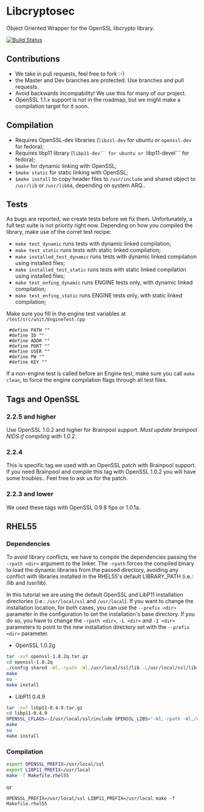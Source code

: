 Libcryptosec
===========
Object Oriented Wrapper for the OpenSSL libcrypto library. 

[![Build Status](https://travis-ci.org/LabSEC/libcryptosec.svg?branch=master)](https://travis-ci.org/LabSEC/libcryptosec)

## Contributions

* We take in pull requests, feel free to fork :-)
* the Master and Dev branches are protected. Use branches and 
pull requests.
* Avoid backwards incompability! We use this for many of our project.
* OpenSSL 1.1.x support is not in the roadmap, but we might make a compilation target for it soon.


## Compilation

* Requires OpenSSL-dev libraries (```libssl-dev``` for ubuntu or ```openssl-dev``` for fedora);
* Requires libp11 library (```libp11-dev`` for ubuntu or ```libp11-devel``` for fedora);
* ```$make``` for dynamic linking with OpenSSL;
* ```$make static``` for static linking with OpenSSL;
* ```$make install``` to copy header files to ```/usr/include``` and shared object to ```/usr/lib``` or ```/usr/lib64```, depending on system ARQ..

## Tests

As bugs are reported, we create tests before we fix them. Unfortunately, a full test suite is not priority right now.
Depending on how you compiled the library, make use of the corret test recipe:

* ```make test_dynamic``` runs tests with dynamic linked compilation;
* ```make test_static``` runs tests with static linked compilation;
* ```make installed_test_dynamic``` runs tests with dynamic linked compilation using installed files;
* ```make installed_test_static``` runs tests with static linked compilation using installed files;
* ```make test_enfing_dynamic``` runs ENGINE tests only, with dynamic linked compilation;
* ```make test_enfing_static``` runs ENGINE tests only, with static linked compilation;

Make sure you fill in the engine test variables at ```/test/src/unit/EngineTest.cpp```

```
 #define PATH ""
 #define ID ""
 #define ADDR ""
 #define PORT ""
 #define USER ""
 #define PW ""
 #define KEY ""
```

If a non-engine test is called before an Engine test, make sure you call ```make clean```, to force the engine compilation flags through all test files.

## Tags and OpenSSL

### 2.2.5 and higher
Use OpenSSL 1.0.2 and higher for Brainpool support.
*Must update brainpool NIDS if compiling with 1.0.2*.

### 2.2.4
This is specific tag we used with an OpenSSL patch
with Brainpool support. If you need Brainpool and
compile this tag with OpenSSL 1.0.2 you will have
some troubles.. Feel free to ask us for the patch.

### 2.2.3 and lower
We used these tags with OpenSSL 0.9.8 fips or 1.0.1a.

## RHEL55

### Dependencies

To avoid library conflicts, we have to compile the dependencies passing the
`-rpath <dir>` argument to the linker. The `-rpath` forces the compiled binary
to load the dynamic libraries from the passed directory, avoiding any conflict
with libraries installed in the RHEL55's default LIBRARY_PATH (i.e.: 
/lib and /usr/lib).

In this tutorial we are using the default OpenSSL and LibP11 installation
directories (i.e.: `/usr/local/ssl` and `/usr/local`). If you want to change
the installation location, for both cases, you can use the `--prefix <dir>`
parameter in the configuration to set the installation's base directory. If you
do so, you have to change the `-rpath <dir>`, `-L <dir>` and `-I <dir>`
parameters to point to the new installation directory set with the 
`--prefix <dir>` parameter.

 * OpenSSL 1.0.2g

```bash
tar -xvf openssl-1.0.2q.tar.gz
cd openssl-1.0.2q
./config shared -Wl,-rpath -Wl,/usr/local/ssl/lib -L/usr/local/ssl/lib -I/usr/local/ssl/include
make
su -
make install
```

 * LibP11 0.4.9

```bash
tar -xvf libp11-0.4.9.tar.gz
cd libp11-0.4.9
OPENSSL_CFLAGS=-I/usr/local/ssl/include OPENSSL_LIBS="-Wl,-rpath -Wl,/usr/local/ssl/lib -L/usr/local/ssl/lib -lcrypto -ldl -lz" ./configure
make
su -
make install
```

### Compilation

```bash
export OPENSSL_PREFIX=/usr/local/ssl
export LIBP11_PREFIX=/usr/local
make -f Makefile.rhel55
```

or

`OPENSSL_PREFIX=/usr/local/ssl LIBP11_PREFIX=/usr/local make -f Makefile.rhel55`

